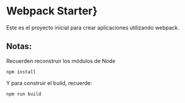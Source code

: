 # Webpack Starter}

Este es el proyecto inicial para crear aplicaciones utilizando webpack.

## Notas:
Recuerden reconstruir los módulos de Node
```
npm install
```
Y para construir el build, recuerde:
```
npm run build
```
